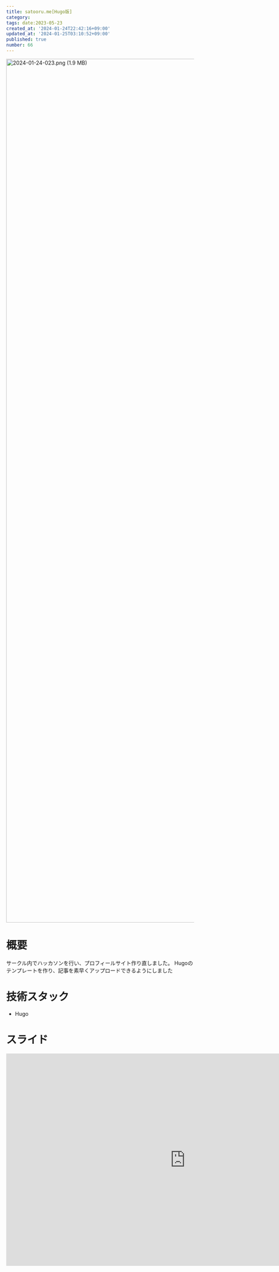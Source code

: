 ```yaml
---
title: satooru.me[Hugo版]
category:
tags: date:2023-05-23
created_at: '2024-01-24T22:42:16+09:00'
updated_at: '2024-01-25T03:10:52+09:00'
published: true
number: 66
---
```


<img width="2314" alt="2024-01-24-023.png (1.9 MB)" src="https://img.esa.io/uploads/production/attachments/21347/2024/01/24/148142/faa37acf-d2bc-4f72-b335-6bce2cb64e3c.png">


# 概要
サークル内でハッカソンを行い、プロフィールサイト作り直しました。
Hugoのテンプレートを作り、記事を素早くアップロードできるようにしました

# 技術スタック
- Hugo

# スライド
<iframe src="https://docs.google.com/presentation/d/e/2PACX-1vSOxQpXYgO5kAwb5TTqyQfNhyfYEcZkUboWvNTFVk97YBqkJ9a1t1-B-SOcXPfHB9bptdO5-cd30sCP/embed?start=false&loop=false&delayms=3000" frameborder="0" width="960" height="569" allowfullscreen="true" mozallowfullscreen="true" webkitallowfullscreen="true"></iframe>

